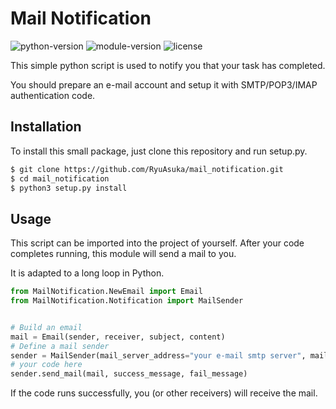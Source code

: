 # Mail Notification

![python-version](https://img.shields.io/pypi/pyversions/Django.svg) ![module-version](https://img.shields.io/badge/version-1.0.1-green.svg) ![license](https://img.shields.io/github/license/RyuAsuka/mail_notification)

This simple python script is used to notify you that your task has completed.

You should prepare an e-mail account and setup it with SMTP/POP3/IMAP authentication code.

## Installation

To install this small package, just clone this repository and run setup.py.

```bash
$ git clone https://github.com/RyuAsuka/mail_notification.git
$ cd mail_notification
$ python3 setup.py install
```

## Usage

This script can be imported into the project of yourself. After your code completes running, this module will send a mail to you.

It is adapted to a long loop in Python.

```python
from MailNotification.NewEmail import Email
from MailNotification.Notification import MailSender


# Build an email
mail = Email(sender, receiver, subject, content)
# Define a mail sender
sender = MailSender(mail_server_address="your e-mail smtp server", mail_username="your username", mail_password="your password")
# your code here
sender.send_mail(mail, success_message, fail_message)

```

If the code runs successfully, you (or other receivers) will receive the mail.
